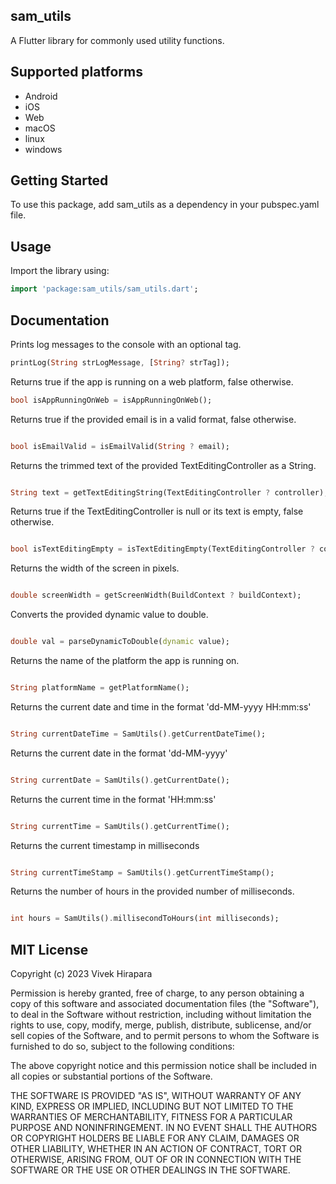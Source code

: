 ## sam_utils

A Flutter library for commonly used utility functions.

## Supported platforms

- Android
- iOS 
- Web 
- macOS 
- linux 
- windows

## Getting Started

To use this package, add sam_utils as a dependency in your pubspec.yaml file.

## Usage

Import the library using:

```dart
import 'package:sam_utils/sam_utils.dart';
```

## Documentation

Prints log messages to the console with an optional tag.

```dart
printLog(String strLogMessage, [String? strTag]);
```

Returns true if the app is running on a web platform, false otherwise.

```dart
bool isAppRunningOnWeb = isAppRunningOnWeb();
```

Returns true if the provided email is in a valid format, false otherwise.

```dart

bool isEmailValid = isEmailValid(String ? email);
```

Returns the trimmed text of the provided TextEditingController as a String.

```dart

String text = getTextEditingString(TextEditingController ? controller);
```

Returns true if the TextEditingController is null or its text is empty, false otherwise.

```dart

bool isTextEditingEmpty = isTextEditingEmpty(TextEditingController ? controller);
```

Returns the width of the screen in pixels.

```dart

double screenWidth = getScreenWidth(BuildContext ? buildContext);
```

Converts the provided dynamic value to double.

```dart

double val = parseDynamicToDouble(dynamic value);
```

Returns the name of the platform the app is running on.

```dart

String platformName = getPlatformName();
```

Returns the current date and time in the format 'dd-MM-yyyy HH:mm:ss'

```dart

String currentDateTime = SamUtils().getCurrentDateTime();
```

Returns the current date in the format 'dd-MM-yyyy'

```dart

String currentDate = SamUtils().getCurrentDate();
```

Returns the current time in the format 'HH:mm:ss'

```dart

String currentTime = SamUtils().getCurrentTime();
```

Returns the current timestamp in milliseconds

```dart

String currentTimeStamp = SamUtils().getCurrentTimeStamp();
```

Returns the number of hours in the provided number of milliseconds.

```dart

int hours = SamUtils().millisecondToHours(int milliseconds);
```

## MIT License

Copyright (c) 2023 Vivek Hirapara 

Permission is hereby granted, free of charge, to any person obtaining a copy
of this software and associated documentation files (the "Software"), to deal
in the Software without restriction, including without limitation the rights
to use, copy, modify, merge, publish, distribute, sublicense, and/or sell
copies of the Software, and to permit persons to whom the Software is
furnished to do so, subject to the following conditions:

The above copyright notice and this permission notice shall be included in all
copies or substantial portions of the Software.

THE SOFTWARE IS PROVIDED "AS IS", WITHOUT WARRANTY OF ANY KIND, EXPRESS OR
IMPLIED, INCLUDING BUT NOT LIMITED TO THE WARRANTIES OF MERCHANTABILITY,
FITNESS FOR A PARTICULAR PURPOSE AND NONINFRINGEMENT. IN NO EVENT SHALL THE
AUTHORS OR COPYRIGHT HOLDERS BE LIABLE FOR ANY CLAIM, DAMAGES OR OTHER
LIABILITY, WHETHER IN AN ACTION OF CONTRACT, TORT OR OTHERWISE, ARISING FROM,
OUT OF OR IN CONNECTION WITH THE SOFTWARE OR THE USE OR OTHER DEALINGS IN THE
SOFTWARE.